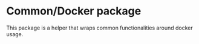 # Common/Docker package

This package is a helper that wraps common functionalities around docker usage.